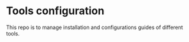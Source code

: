 # Tools configuration

This repo is to manage installation and configurations guides of different tools.